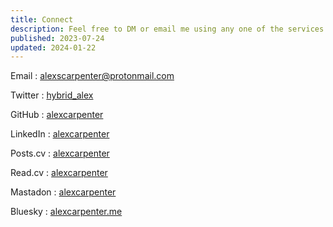 ```yaml
---
title: Connect
description: Feel free to DM or email me using any one of the services listed below
published: 2023-07-24
updated: 2024-01-22
---
```


Email
: alexscarpenter@protonmail.com

Twitter
: [hybrid_alex](https://twitter.com/hybrid_alex)

GitHub
: [alexcarpenter](https://github.com/alexcarpenter)

LinkedIn
: [alexcarpenter](https://www.linkedin.com/in/imalexcarpenter/)

Posts.cv
: [alexcarpenter](https://posts.cv/alexcarpenter)

Read.cv
: [alexcarpenter](https://read.cv/alexcarpenter)

Mastadon
: [alexcarpenter](https://mastodon.social/@alexcarpenter)

Bluesky
: [alexcarpenter.me](https://bsky.app/profile/alexcarpenter.me)
